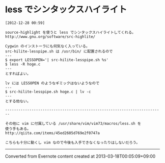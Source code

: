 # less でシンタックスハイライト
```
[2012-12-28 00:59] 

source-highlight を使うと less でシンタックスハイライトしてくれる。
http://www.gnu.org/software/src-highlite/

Cygwin のインストーラにも何気なく入っている。
src-hilite-lesspipe.sh は /usr/bin/ に配置されるので
---
$ export LESSOPEN='| src-hilite-lesspipe.sh %s'
$ less -R hoge.c
---
とすればよい。

lv には LESSOPEN のようなギミックはないようなので
---
$ src-hilite-lesspipe.sh hoge.c | lv -c
---
とする他ない。

------------------------------------------------------------------------

その他に vim に付属している /usr/share/vim/vim73/macros/less.sh を
使う手もある。
http://qiita.com/items/45ed2605d769e2f0747a

こちらも十分に動くし vim なので今後も入手できなくなったりはしないだろう。
```

------------------------------------------------------------------------

Converted from Evernote content created at 2013-03-18T00:05:09+09:00